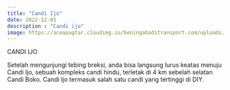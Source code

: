 ```yaml
---
title: "Candi Ijo"
date: 2022-12-01
description : "Candi ijo"
image: https://aceapugtar.cloudimg.io/beningabaditransport.com/uploads/candi-ijo.JPG?h=300&radius=25&force_format=png&
---
```


CANDI IJO

Setelah mengunjungi tebing breksi, anda bisa langsung lurus keatas menuju Candi Ijo, sebuah kompleks candi hindu, terletak di 4 km sebelah selatan Candi Boko. Candi Ijo termasuk salah satu candi yang tertinggi di DIY. 
